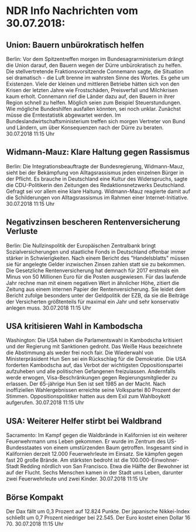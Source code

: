 # NDR Info Nachrichten vom 30.07.2018:


## Union: Bauern unbürokratisch helfen
Berlin: Vor dem Spitzentreffen morgen im Bundesagrarministerium drängt die Union darauf, den Bauern wegen der Dürre unbürokratisch zu helfen. Die stellvertretende Fraktionsvorsitzende Connemann sagte, die Situation sei dramatisch - die Luft brenne im wahrsten Sinne des Wortes. Es gehe um Existenzen. Viele der kleinen und mittleren Betriebe hätten sich von den Krisen der letzten Jahre wie Frostschäden, Preisverfall und Milchkrisen kaum erholt. Connemann rief die Länder dazu auf, den Bauern in ihrer Region schnell zu helfen. Möglich seien zum Beispiel Steuerstundungen. Wie mögliche Bundeshilfen ausfallen könnten, sei noch unklar. Zunächst müsse die Erntestatistik abgewartet werden. Im Bundeslandwirtschaftsministerium treffen sich morgen Vertreter von Bund und Ländern, um über Konsequenzen nach der Dürre zu beraten. 30.07.2018 11:15 Uhr 

## Widmann-Mauz: Klare Haltung gegen Rassismus
Berlin: 	Die Integrationsbeauftragte der Bundesregierung, Widmann-Mauz, sieht bei der Bekämpfung von Alltagsrassismus jeden einzelnen Bürger in der Pflicht. Es brauche in Deutschland eine Kultur des Widerspruchs, sagte die CDU-Politikerin den Zeitungen des Redaktionsnetzwerks Deutschland. Gefragt sei vor allem eine klare Haltung. Widmann-Mauz reagierte damit auf die Schilderungen von Alltagsrassismus im Rahmen einer Internet-Initiative. 30.07.2018 11:15 Uhr 

## Negativzinsen bescheren Rentenversicherung Verluste
Berlin: Die Nullzinspolitik der Europäischen Zentralbank bringt Sozialversicherungen und staatliche Fonds in Deutschland offenbar immer stärker in Schwierigkeiten. Nach einem Bericht des "Handelsblatts" müssen sie für angelegte Gelder inzwischen Zinsen zahlen statt sie zu bekommen. Die Gesetzliche Rentenversicherung hat demnach für 2017 erstmals ein Minus von 50 Millionen Euro für die Posten ausgewiesen. Für das laufende Jahr rechne man mit einem negativen Wert in ähnlicher Höhe, zitiert die Zeitung aus einem internen Papier der Rentenversicherung. Sie leidet dem Bericht zufolge besonders unter der Geldpolitik der EZB, da sie die Beiträge der Versicherten größtenteils für maximal ein Jahr und sehr konservativ anlegen muss. 30.07.2018 11:15 Uhr 

## USA kritisieren Wahl in Kambodscha
Washington:	Die USA haben die Parlamentswahl in Kambodscha kritisiert und der Regierung mit Sanktionen gedroht. Das Weiße Haus bezeichnete die Abstimmung als weder frei noch fair. Die Wiederwahl von Ministerpräsident Hun Sen sei ein Rückschlag für die Demokratie. Die USA forderten Kambodscha auf, das Verbot der wichtigsten Oppositionspartei aufzuheben und alle politischen Gefangenen freizulassen. Andernfalls werde erwogen, Visa-Beschränkungen gegen Regierungsmitglieder zu erlassen. Der 65-jährige Hun Sen ist seit 1985 an der Macht. Nach inoffiziellen Wahlergebnissen erreichte seine Volkspartei 80 Prozent der Stimmen. Oppositionspolitiker hatten aus dem Exil zum Wahlboykott aufgerufen. 30.07.2018 11:15 Uhr 

## USA: Weiterer Helfer stirbt bei Waldbrand
Sacramento:	Im Kampf gegen die Waldbrände in Kalifornien ist ein weiterer Feuerwehrmann ums Leben gekommen. Er wurde im Zentrum des US-Bundesstaates von einem umstürzenden Baum getroffen. Insgesamt sind in Kalifornien derzeit 12.000 Feuerwehrleute im Einsatz. Sie kämpfen gegen fast 20 große Brände. Am stärksten bedroht ist die 100.000-Einwohner-Stadt Redding nördlich von San Francisco. Etwa die Hälfte der Bewohner ist auf der Flucht. Sechs Menschen kamen in der Stadt ums Leben, darunter zwei Feuerwehrleute und zwei Kinder. 30.07.2018 11:15 Uhr 

## Börse Kompakt
Der Dax fällt um 0,3 Prozent auf 12.824 Punkte. Der japanische Nikkei-Index schließt um 0,7 Prozent niedriger bei 22.545. Der Euro kostet einen Dollar 16 70. 30.07.2018 11:15 Uhr 
